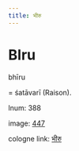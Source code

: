 ```yaml
---
title: भीरु
---
```


# BIru

bhīru  <div n="P" />= śatāvarī (Raison).

lnum: 388

image: [447](https://www.sanskrit-lexicon.uni-koeln.de/scans/csl-apidev/servepdf.php?dict=snp&page=447)

cologne link: [भीरु](https://sanskrit-lexicon.uni-koeln.de/scans/csl-apidev/getword.php?dict=snp&key=भीरु)

